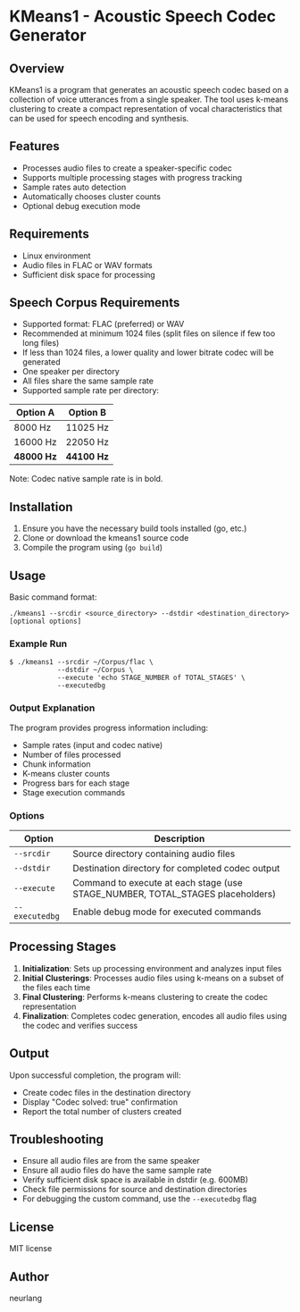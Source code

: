 # KMeans1 - Acoustic Speech Codec Generator

## Overview

KMeans1 is a program that generates an acoustic speech codec based on a collection
of voice utterances from a single speaker. The tool uses k-means clustering to create 
a compact representation of vocal characteristics that can be used for speech encoding and synthesis.

## Features

- Processes audio files to create a speaker-specific codec
- Supports multiple processing stages with progress tracking
- Sample rates auto detection
- Automatically chooses cluster counts
- Optional debug execution mode

## Requirements

- Linux environment
- Audio files in FLAC or WAV formats
- Sufficient disk space for processing

## Speech Corpus Requirements

- Supported format: FLAC (preferred) or WAV
- Recommended at minimum 1024 files (split files on silence if few too long files)
- If less than 1024 files, a lower quality and lower bitrate codec will be generated
- One speaker per directory
- All files share the same sample rate
- Supported sample rate per directory:

| Option A     | Option B     |
|--------------|--------------|
| 8000 Hz      | 11025 Hz     |
| 16000 Hz     | 22050 Hz     |
| **48000 Hz** | **44100 Hz** |

Note: Codec native sample rate is in bold.

## Installation

1. Ensure you have the necessary build tools installed (go, etc.)
2. Clone or download the kmeans1 source code
3. Compile the program using (`go build`)

## Usage

Basic command format:
```
./kmeans1 --srcdir <source_directory> --dstdir <destination_directory> [optional options]
```

### Example Run
```
$ ./kmeans1 --srcdir ~/Corpus/flac \
            --dstdir ~/Corpus \
            --execute 'echo STAGE_NUMBER of TOTAL_STAGES' \
            --executedbg
```

### Output Explanation
The program provides progress information including:
- Sample rates (input and codec native)
- Number of files processed
- Chunk information
- K-means cluster counts
- Progress bars for each stage
- Stage execution commands

### Options

| Option         | Description |
|----------------|-------------|
| `--srcdir`     | Source directory containing audio files |
| `--dstdir`     | Destination directory for completed codec output |
| `--execute`    | Command to execute at each stage (use STAGE_NUMBER, TOTAL_STAGES placeholders) |
| `--executedbg` | Enable debug mode for executed commands |

## Processing Stages

1. **Initialization**: Sets up processing environment and analyzes input files
2. **Initial Clusterings**: Processes audio files using k-means on a subset of the files each time
3. **Final Clustering**: Performs k-means clustering to create the codec representation
4. **Finalization**: Completes codec generation, encodes all audio files using the codec and verifies success

## Output

Upon successful completion, the program will:
- Create codec files in the destination directory
- Display "Codec solved: true" confirmation
- Report the total number of clusters created

## Troubleshooting

- Ensure all audio files are from the same speaker
- Ensure all audio files do have the same sample rate
- Verify sufficient disk space is available in dstdir (e.g. 600MB)
- Check file permissions for source and destination directories
- For debugging the custom command, use the `--executedbg` flag

## License

MIT license 

## Author

neurlang
